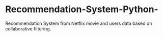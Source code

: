 # Recommendation-System-Python-
Recommendation System from Netflix movie and users data based on collaborative filtering.
